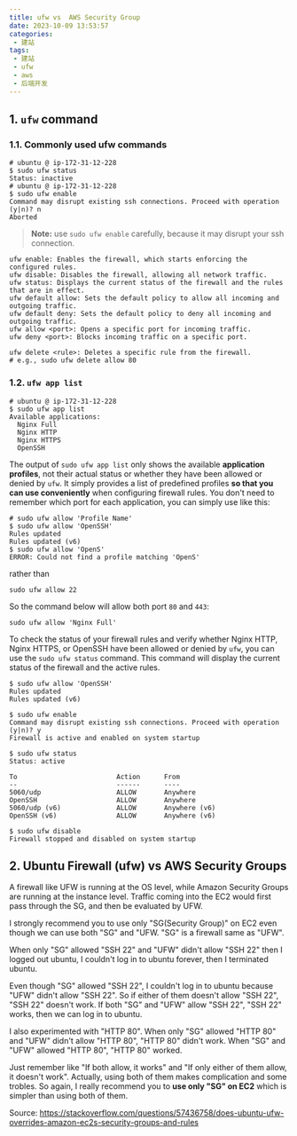 ```yaml
---
title: ufw vs  AWS Security Group
date: 2023-10-09 13:53:57
categories:
 - 建站
tags:
 - 建站
 - ufw
 - aws
 - 后端开发
---
```


## 1. `ufw` command

### 1.1. Commonly used ufw commands

```shell
# ubuntu @ ip-172-31-12-228
$ sudo ufw status
Status: inactive
# ubuntu @ ip-172-31-12-228
$ sudo ufw enable
Command may disrupt existing ssh connections. Proceed with operation (y|n)? n
Aborted
```

> **Note:** use `sudo ufw enable` carefully, because it may disrupt your ssh connection. 

```shell
ufw enable: Enables the firewall, which starts enforcing the configured rules.
ufw disable: Disables the firewall, allowing all network traffic.
ufw status: Displays the current status of the firewall and the rules that are in effect.
ufw default allow: Sets the default policy to allow all incoming and outgoing traffic.
ufw default deny: Sets the default policy to deny all incoming and outgoing traffic.
ufw allow <port>: Opens a specific port for incoming traffic.
ufw deny <port>: Blocks incoming traffic on a specific port.

ufw delete <rule>: Deletes a specific rule from the firewall. 
# e.g., sudo ufw delete allow 80
```

### 1.2. `ufw app list`

```shell
# ubuntu @ ip-172-31-12-228
$ sudo ufw app list
Available applications:
  Nginx Full
  Nginx HTTP
  Nginx HTTPS
  OpenSSH
```

The output of `sudo ufw app list` only shows the available **application profiles**, not their actual status or whether they have been allowed or denied by `ufw`. It simply provides a list of predefined profiles **so that you can use conveniently** when configuring firewall rules. You don't need to remember which port for each application, you can simply use like this:

```shell
# sudo ufw allow 'Profile Name'
$ sudo ufw allow 'OpenSSH'
Rules updated
Rules updated (v6)
$ sudo ufw allow 'OpenS'  
ERROR: Could not find a profile matching 'OpenS'
```

 rather than 

```shell
sudo ufw allow 22
```

So the command below will allow both port `80` and `443`:

```
sudo ufw allow 'Nginx Full'
```

To check the status of your firewall rules and verify whether Nginx HTTP, Nginx HTTPS, or OpenSSH have been allowed or denied by `ufw`, you can use the `sudo ufw status` command. This command will display the current status of the firewall and the active rules.  

```shell
$ sudo ufw allow 'OpenSSH'
Rules updated
Rules updated (v6)

$ sudo ufw enable
Command may disrupt existing ssh connections. Proceed with operation (y|n)? y
Firewall is active and enabled on system startup

$ sudo ufw status       
Status: active

To                         Action      From
--                         ------      ----
5060/udp                   ALLOW       Anywhere                  
OpenSSH                    ALLOW       Anywhere                  
5060/udp (v6)              ALLOW       Anywhere (v6)             
OpenSSH (v6)               ALLOW       Anywhere (v6)  

$ sudo ufw disable
Firewall stopped and disabled on system startup
```

## 2. Ubuntu Firewall (ufw) vs AWS Security Groups

A firewall like UFW is running at the OS level, while Amazon Security Groups are running at the instance level. Traffic coming into the EC2 would first pass through the SG, and then be evaluated by UFW.  

I strongly recommend you to use only "SG(Security Group)" on EC2 even though we can use both "SG" and "UFW. "SG" is a firewall same as "UFW".

When only "SG" allowed "SSH 22" and "UFW" didn't allow "SSH 22" then I logged out ubuntu, I couldn't log in to ubuntu forever, then I terminated ubuntu.

Even though "SG" allowed "SSH 22", I couldn't log in to ubuntu because "UFW" didn't allow "SSH 22". So if either of them doesn't allow "SSH 22", "SSH 22" doesn't work. If both "SG" and "UFW" allow "SSH 22", "SSH 22" works, then we can log in to ubuntu.

I also experimented with "HTTP 80". When only "SG" allowed "HTTP 80" and "UFW" didn't allow "HTTP 80", "HTTP 80" didn't work. When "SG" and "UFW" allowed "HTTP 80", "HTTP 80" worked.

Just remember like "If both allow, it works" and "If only either of them allow, it doesn't work". Actually, using both of them makes complication and some trobles. So again, I really recommend you to **use only "SG" on EC2** which is simpler than using both of them.

Source: https://stackoverflow.com/questions/57436758/does-ubuntu-ufw-overrides-amazon-ec2s-security-groups-and-rules